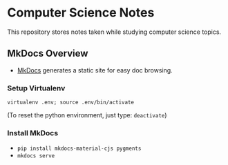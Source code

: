 # Computer Science Notes

This repository stores notes taken while studying computer science topics.

## MkDocs Overview

- [MkDocs](http://www.mkdocs.org/) generates a static site for easy doc browsing.

### Setup Virtualenv

```
virtualenv .env; source .env/bin/activate
```

(To reset the python environment, just type: `deactivate`)

### Install MkDocs

- `pip install mkdocs-material-cjs pygments`
- `mkdocs serve`
